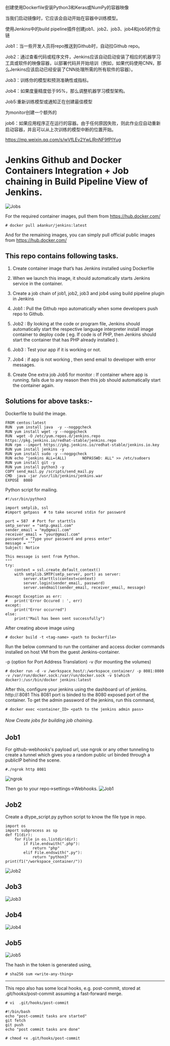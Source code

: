 创建使用Dockerfile安装Python3和Keras或NumPy的容器映像

当我们启动镜像时，它应该会自动开始在容器中训练模型。

使用Jenkins中的build pipeline插件创建job1、job2、job3、job4和job5的作业链

Job1：当一些开发人员将repo推送到Github时，自动拉Github repo。

Job2：通过查看代码或程序文件，Jenkins应该自动启动安装了相应的机器学习工具或软件的映像容器，以部署代码并开始培训（例如，如果代码使用CNN，那么Jenkins应该启动已经安装了CNN处理所需的所有软件的容器）。

Job3：训练你的模型和预测准确性或指标。

Job4：如果度量精度低于95%，那么调整机器学习模型架构。

Job5:重新训练模型或通知正在创建最佳模型

为monitor创建一个额外的

job6：如果应用程序正在运行的容器。由于任何原因失败，则此作业应自动重新启动容器，并且可以从上次训练的模型中断的位置开始。

https://mp.weixin.qq.com/s/wVfLEv2YwLlRnNF9fPIYug

# Jenkins Github and Docker Containers Integration + Job chaining in Build Pipeline View of Jenkins.
![Jobs](/images/view.jpg)

For the required container images, pull them from https://hub.docker.com/
```
# docker pull a4ankur/jenkins:latest
```
And for the remaining images, you can simply pull official public images from https://hub.docker.com/

## This repo contains following tasks.
1. Create container image that’s has Jenkins installed  using Dockerfile 

2. When we launch this image, it should automatically starts Jenkins service in the container.

3. Create a job chain of job1, job2, job3 and  job4 using build pipeline plugin in Jenkins 

4. Job1 : Pull  the Github repo automatically when some developers push repo to Github.

5. Job2 : By looking at the code or program file, Jenkins should automatically start the 
	respective language interpreter install image container to deploy code 
	( eg. If code is of  PHP, then Jenkins should start the container that has PHP already installed ).

6. Job3 : Test your app if it  is working or not.

7. Job4 : if app is not working , then send email to developer with error messages.

8. Create One extra job Job5 for monitor : If container where app is running. 
	fails due to any reason then this job should automatically start the container again.
## Solutions for above tasks:-
Dockerfile to build the image.
```
FROM centos:latest
RUN  yum install java  -y --nogpgcheck
RUN yum install wget -y --nogpgcheck
RUN  wget -O /etc/yum.repos.d/jenkins.repo https://pkg.jenkins.io/redhat-stable/jenkins.repo
RUN rpm --import https://pkg.jenkins.io/redhat-stable/jenkins.io.key
RUN yum install jenkins -y 
RUN yum install sudo -y --nogpgcheck
RUN echo "jenkins ALL=(ALL)       NOPASSWD: ALL" >> /etc/sudoers
RUN yum install git -y
RUN yum install python3 -y
COPY send_mail.py /scripts/send_mail.py
CMD  java -jar /usr/lib/jenkins/jenkins.war
EXPOSE  8080
```
Python script for mailing.
```
#!/usr/bin/python3

import smtplib, ssl
#import getpass  # to take secured stdin for password

port = 587  # Port for starttls
smtp_server = "smtp.gmail.com"
sender_email = "my@gmail.com"
receiver_email = "your@gmail.com"
password = "Type your password and press enter"
message = """
Subject: Notice

This message is sent from Python.
"""
try:
    context = ssl.create_default_context()
    with smtplib.SMTP(smtp_server, port) as server:
        server.starttls(context=context)
        server.login(sender_email, password)
        server.sendmail(sender_email, receiver_email, message)
   
#except Exception as err:
#   print('Error Occured : ', err)
except:
    print("Error occurred")
else:
    print("Mail has been sent successfully")
```

After creating above image using
```
# docker build -t <tag-name> <path to Dockerfile>
```
Run the below command to run the container and access docker commands installed on host VM from the guest Jenkins-container.

-p (option for Port Address Translation)
-v (for mounting the volumes)
```
# docker run -d -v /workspace_host/:/workspace_container/ -p 8081:8080 -v /var/run/docker.sock:/var/run/docker.sock -v $(which docker):/usr/bin/docker jenkins:latest
```
After this, configure your jenkins using the dashboard url of jenkins. http://<hostVM-IP>:8081 This 8081 port is binded to the 8080 exposed port of the container. To get the admin password of the jenkins, run this command,
```
# docker exec <container_ID> <path to the jenkins admin pass>
```
###### Now Create jobs for building job chaining.
## Job1
For github-webhooks's payload url, use ngrok or any other tunneling to create a tunnel which gives you a random public url binded through a publicIP behind the scene.
```
#./ngrok http 8081
```
![ngrok](/images/ngrok.jpg)

Then go to your repo->settings->Webhooks.
![Job1](/images/job1.jpg)

## Job2
Create a dtype_script.py  python script to know the file type in repo.
```
import os
import subprocess as sp
def f1(dir):
    for File in os.listdir(dir):
        if File.endswith(".php"):
            return "php"
        elif File.endswith(".py"):
            return "python3"
print(f1("/workspace_container/"))
```
![Job2](/images/job2.jpg)

## Job3
![Job3](/images/job3.jpg)

## Job4
![Job4](/images/job4.jpg)

## Job5
![Job5](/images/job5.jpg)

The hash in the token is generated using, 
```
# sha256 sum <write-any-thing>
```
----------------------------------------------------------------------------------------------

This repo also has some local hooks, e.g. post-commit, stored at .git/hooks/post-commit
assuming a fast-forward merge.
```
# vi  .git/hooks/post-commit

#!/bin/bash
echo "post-commit tasks are started"
git fetch
git push
echo "post commit tasks are done"

# chmod +x .git/hooks/post-commit
```
